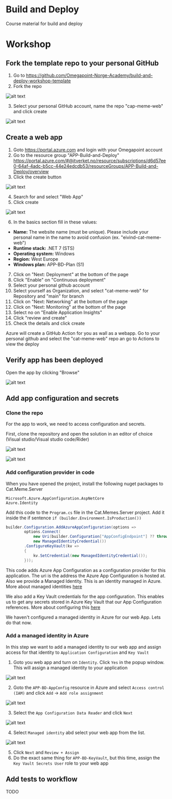 # Build and Deploy
Course material for build and deploy

# Workshop
## Fork the template repo to your personal GitHub
1. Go to https://github.com/Omegapoint-Norge-Academy/build-and-deploy-workshop-template
2. Fork the repo

![alt text](Resources/fork.PNG?raw=true)

3. Select your personal GitHub account, name the repo "cap-meme-web" and click create

![alt text](Resources/fork-2.PNG?raw=true)


## Create a web app
1. Goto https://portal.azure.com and login with your Omegapoint account
2. Go to the resource group "APP-Build-and-Deploy" https://portal.azure.com/#@itverket.no/resource/subscriptions/d6d57ee0-64af-4adc-b5cc-44e24edcdb53/resourceGroups/APP-Build-and-Deploy/overview
3. Click the create button 

![alt text](Resources/new_resource.PNG?raw=true)

4. Search for and select "Web App"
5. Click create

![alt text](Resources/new_app.PNG?raw=true)

6. In the basics section fill in these values:
- **Name:** The website name (must be unique). Please include your personal name in the name to avoid confusion (ex. "eivind-cat-meme-web")
- **Runtime stack:** .NET 7 (STS)
- **Operating system:** Windows
- **Region:** West Europe
- **Windows plan:** APP-BD-Plan (S1)

7. Click on "Next: Deployment" at the bottom of the page
8. Click "Enable" on "Continuous deployment"
9. Select your personal github account
10. Select yourself as Organization, and select "cat-meme-web" for Repository and "main" for branch
11. Click on "Next: Networking" at the bottom of the page
12. Click on "Next: Monitoring" at the bottom of the page
13. Select no on "Enable Application Insights"
13. Click "review and create"
14. Check the details and click create

Azure will create a GitHub Action for you as wall as a webapp. Go to your personal github and select the "cat-meme-web" repo an go to Actions to view the deploy

## Verify app has been deployed
Open the app by clicking "Browse"

![alt text](Resources/created-web-app.PNG?raw=true)

## Add app configuration and secrets
### Clone the repo
For the app to work, we need to access configuration and secrets.

First, clone the repository and open the solution in an editor of choice (Visual studio/Visual studio code/Rider)

![alt text](Resources/fork-clone.PNG?raw=true)

![alt text](Resources/fork-clone-2.PNG?raw=true)

### Add configuration provider in code
When you have opened the project, install the following nuget packages to Cat.Meme.Server
```
Microsoft.Azure.AppConfiguration.AspNetCore
Azure.Identity
```
Add this code to the `Program.cs` file in the Cat.Memes.Server project. Add it inside the if sentence `if (builder.Environment.IsProduction())` 

``` csharp
builder.Configuration.AddAzureAppConfiguration(options => 
        options.Connect(
            new Uri(builder.Configuration["AppConfigEndpoint"] ?? throw new InvalidOperationException()),
            new ManagedIdentityCredential())
        .ConfigureKeyVault(kv =>
        {
            kv.SetCredential(new ManagedIdentityCredential());
        }));
```

This code adds Azure App Configuration as a configuration provider for this application. The uri is the address the
Azure App Configuration is hosted at. Also we provide a Managed Identity. This is an identity managed in Azure.
More about managed identities [here](https://learn.microsoft.com/en-us/azure/active-directory/managed-identities-azure-resources/overview)

We also add a Key Vault credentials for the app configuration. This enables us to get any secrets stored in Azure Key Vault that
our App Configuration references. More about configuring this [here](https://learn.microsoft.com/en-us/samples/azure/azure-sdk-for-net/app-secrets-configuration/?tabs=visualstudio)

We haven't configured a managed identity in Azure for our web App. Lets do that now.

### Add a managed identity in Azure
In this step we want to add a managed identity to our web app and assign access for that identity to `Application Configuration` and `Key Vault`

1. Goto you web app and turn on `Identity`. Click `Yes` in the popup window. This will assign a managed identity to your application 

![alt text](Resources/managed-identity-web-app.PNG?raw=true)

2. Goto the `APP-BD-AppConfig` resource in Azure and select `Access control (IAM)` and click `Add` -> `Add role assignment`

![alt text](Resources/app-config-access.PNG?raw=true)

3. Select the `App Configuration Data Reader` and click `Next`

![alt text](Resources/app-config-access-2.PNG?raw=true)

4. Select `Managed identity` abd select your web app from the list.

![alt text](Resources/app-config-access-3.PNG?raw=true)

5. Click `Next` and `Review + Assign`
6. Do the exact same thing for `APP-BD-KeyVault`, but this time, assign the `Key Vault Secrets User` role to your web app
## Add tests to workflow
TODO